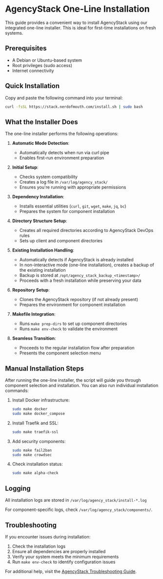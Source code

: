 # AgencyStack One-Line Installation

This guide provides a convenient way to install AgencyStack using our integrated one-line installer. This is ideal for first-time installations on fresh systems.

## Prerequisites

- A Debian or Ubuntu-based system
- Root privileges (sudo access)
- Internet connectivity

## Quick Installation

Copy and paste the following command into your terminal:

```bash
curl -fsSL https://stack.nerdofmouth.com/install.sh | sudo bash
```

## What the Installer Does

The one-line installer performs the following operations:

1. **Automatic Mode Detection**:
   - Automatically detects when run via curl pipe
   - Enables first-run environment preparation

2. **Initial Setup**:
   - Checks system compatibility
   - Creates a log file in `/var/log/agency_stack/`
   - Ensures you're running with appropriate permissions

3. **Dependency Installation**:
   - Installs essential utilities (`curl`, `git`, `wget`, `make`, `jq`, `bc`)
   - Prepares the system for component installation

4. **Directory Structure Setup**:
   - Creates all required directories according to AgencyStack DevOps rules
   - Sets up client and component directories

5. **Existing Installation Handling**:
   - Automatically detects if AgencyStack is already installed
   - In non-interactive mode (one-line installation), creates a backup of the existing installation
   - Backup is stored at `/opt/agency_stack_backup_<timestamp>/`
   - Proceeds with a fresh installation while preserving your data

6. **Repository Setup**:
   - Clones the AgencyStack repository (if not already present)
   - Prepares the environment for component installation

7. **Makefile Integration**:
   - Runs `make prep-dirs` to set up component directories
   - Runs `make env-check` to validate the environment

8. **Seamless Transition**:
   - Proceeds to the regular installation flow after preparation
   - Presents the component selection menu

## Manual Installation Steps

After running the one-line installer, the script will guide you through component selection and installation. You can also run individual installation commands:

1. Install Docker infrastructure:
   ```bash
   sudo make docker
   sudo make docker_compose
   ```

2. Install Traefik and SSL:
   ```bash
   sudo make traefik-ssl
   ```

3. Add security components:
   ```bash
   sudo make fail2ban
   sudo make crowdsec
   ```

4. Check installation status:
   ```bash
   sudo make alpha-check
   ```

## Logging

All installation logs are stored in `/var/log/agency_stack/install-*.log`

For component-specific logs, check `/var/log/agency_stack/components/`.

## Troubleshooting

If you encounter issues during installation:

1. Check the installation logs
2. Ensure all dependencies are properly installed
3. Verify your system meets the minimum requirements
4. Run `make env-check` to identify configuration issues

For additional help, visit the [AgencyStack Troubleshooting Guide](troubleshooting.md).
